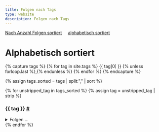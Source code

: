 ```yaml
---
title: Folgen nach Tags
type: website
description: Folgen nach Tags
---
```


<section id="content-links">
	<a href="/tags.html">Nach Anzahl Folgen sortiert</a>
	&nbsp;	&nbsp;
	<a href="/tags-alphabetisch.html">alphabetisch sortiert</a>
</section>

# Alphabetisch sortiert

{% capture tags %}
{% for tag in site.tags %}
{{ tag[0] }}
{% unless forloop.last %},{% endunless %}
{% endfor %}
{% endcapture %}

{% assign tags_sorted = tags | split:"," | sort %}

{% for unstripped_tag in tags_sorted %}
  {% assign tag = unstripped_tag | strip %}
  <h3 id="{{ tag }}">{{ tag }} <a href="#{{ tag }}">#</a></h3>
  <details>
  <summary>Folgen ...</summary>
<div class="image-grid">
{% for search_tag in site.tags %}
	{% if search_tag[0] == tag %}
	  {% for post in search_tag[1] %}
{% assign image-url=site.url | append: "/thumbnails/" | append: post.thumbnail %}
{% include link-card.html
  url=post.url
  title=post.title
  image-url=image-url
  keep-size=true
  %}
      {% endfor %}
	{% endif %}
  {% endfor %}
</div>
  </details>
{% endfor %}
